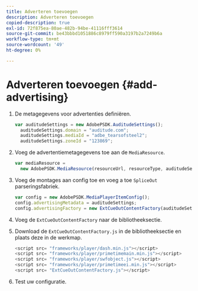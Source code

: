```yaml
---
title: Adverteren toevoegen
description: Adverteren toevoegen
copied-description: true
exl-id: 72f875ea-80ae-482b-94be-41116fff3614
source-git-commit: be43bbbd1051886c8979ff590a3197b2a7249b6a
workflow-type: tm+mt
source-wordcount: '49'
ht-degree: 0%

---
```


# Adverteren toevoegen {#add-advertising}

1. De metagegevens voor advertenties definiëren.

   ```js
   var auditudeSettings = new AdobePSDK.AuditudeSettings(); 
     auditudeSettings.domain = "auditude.com"; 
     auditudeSettings.mediaId = "adbe_tearsofsteel2"; 
     auditudeSettings.zoneId = "123869";
   ```

1. Voeg de advertentiemetagegevens toe aan de `MediaResource`.

   ```js
   var mediaResource =  
     new AdobePSDK.MediaResource(resourceUrl, resourceType, auditudeSettings, false);
   ```

1. Voeg de montages aan config toe en voeg a toe `SpliceOut` parseringsfabriek.

   ```js
   var config = new AdobePSDK.MediaPlayerItemConfig(); 
   config.advertisingMetadata = auditudeSettings; 
   config.advertisingFactory = new ExtCueOutContentFactory(auditudeSettings);
   ```

1. Voeg de `ExtCueOutContentFactory` naar de bibliotheeksectie.
1. Download de `ExtCueOutContentFactory.js` in de bibliotheeksectie en plaats deze in de werkmap.

   ```js
   <script src= "frameworks/player/dash.min.js"></script> 
   <script src= "frameworks/player/primetimemain.min.js"></script> 
   <script src= "frameworks/player/swfobject.js"></script> 
   <script src= "frameworks/player/primetimeei.min.js"></script> 
   <script src= "ExtCueOutContentFactory.js"></script>
   ```

1. Test uw configuratie.
